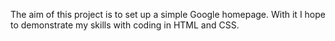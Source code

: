 The aim of this project is to set up a simple Google homepage. 
With it I hope to demonstrate my skills with coding in HTML and CSS.